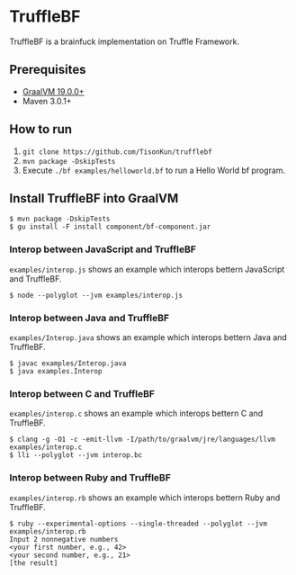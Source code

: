 # TruffleBF

TruffleBF is a brainfuck implementation on Truffle Framework.

## Prerequisites

- [GraalVM 19.0.0+](http://www.graalvm.org/docs/getting-started/)
- Maven 3.0.1+

## How to run

1. `git clone https://github.com/TisonKun/trufflebf`
2. `mvn package -DskipTests`
3. Execute `./bf examples/helloworld.bf` to run a Hello World bf program.

## Install TruffleBF into GraalVM

```
$ mvn package -DskipTests
$ gu install -F install component/bf-component.jar
```

### Interop between JavaScript and TruffleBF

`examples/interop.js` shows an example which interops bettern JavaScript
and TruffleBF.

```
$ node --polyglot --jvm examples/interop.js
```

### Interop between Java and TruffleBF

`examples/Interop.java` shows an example which interops bettern Java and
TruffleBF.

```
$ javac examples/Interop.java
$ java examples.Interop
```

### Interop between C and TruffleBF

`examples/interop.c` shows an example which interops bettern C and
TruffleBF.

```
$ clang -g -O1 -c -emit-llvm -I/path/to/graalvm/jre/languages/llvm examples/interop.c
$ lli --polyglot --jvm interop.bc
```
### Interop between Ruby and TruffleBF


`examples/interop.rb` shows an example which interops bettern Ruby and
TruffleBF.

```
$ ruby --experimental-options --single-threaded --polyglot --jvm examples/interop.rb
Input 2 nonnegative numbers
<your first number, e.g., 42>
<your second number, e.g., 21>
[the result]
```


